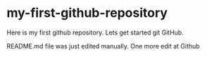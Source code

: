# my-first-github-repository
Here is my first github repository. Lets get started git GitHub.

README.md file was just edited manually. One more edit at Github
